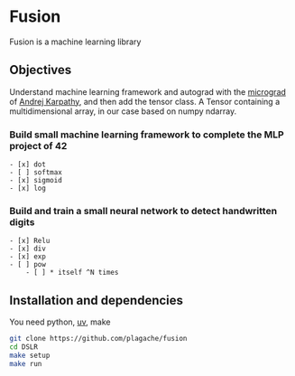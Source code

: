 # Fusion
Fusion is a machine learning library

## Objectives
Understand machine learning framework and autograd with the [micrograd](https://github.com/karpathy/micrograd) of [Andrej Karpathy](https://karpathy.ai/), and then add the tensor class.
A Tensor containing a multidimensional array, in our case based on numpy ndarray.

### Build small machine learning framework to complete the MLP project of 42
    - [x] dot
    - [ ] softmax
    - [x] sigmoid
    - [x] log

### Build and train a small neural network to detect handwritten digits
    - [x] Relu
    - [x] div
    - [x] exp
    - [ ] pow
        - [ ] * itself ^N times

## Installation and dependencies
You need python, [uv](https://github.com/astral-sh/uv?tab=readme-ov-file#uv), make
```bash
git clone https://github.com/plagache/fusion
cd DSLR
make setup
make run
```
